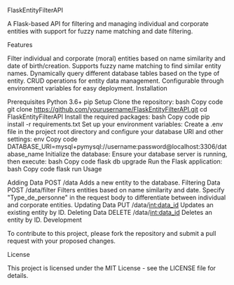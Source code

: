 FlaskEntityFilterAPI

A Flask-based API for filtering and managing individual and corporate entities with support for fuzzy name matching and date filtering.

Features

Filter individual and corporate (moral) entities based on name similarity and date of birth/creation.
Supports fuzzy name matching to find similar entity names.
Dynamically query different database tables based on the type of entity.
CRUD operations for entity data management.
Configurable through environment variables for easy deployment.
Installation

Prerequisites
Python 3.6+
pip
Setup
Clone the repository:
bash
Copy code
git clone https://github.com/yourusername/FlaskEntityFilterAPI.git
cd FlaskEntityFilterAPI
Install the required packages:
bash
Copy code
pip install -r requirements.txt
Set up your environment variables:
Create a .env file in the project root directory and configure your database URI and other settings:
env
Copy code
DATABASE_URI=mysql+pymysql://username:password@localhost:3306/database_name
Initialize the database:
Ensure your database server is running, then execute:
bash
Copy code
flask db upgrade
Run the Flask application:
bash
Copy code
flask run
Usage

Adding Data
POST /data
Adds a new entity to the database.
Filtering Data
POST /data/filter
Filters entities based on name similarity and date. Specify "Type_de_personne" in the request body to differentiate between individual and corporate entities.
Updating Data
PUT /data/<int:data_id>
Updates an existing entity by ID.
Deleting Data
DELETE /data/<int:data_id>
Deletes an entity by ID.
Development

To contribute to this project, please fork the repository and submit a pull request with your proposed changes.

License

This project is licensed under the MIT License - see the LICENSE file for details.
